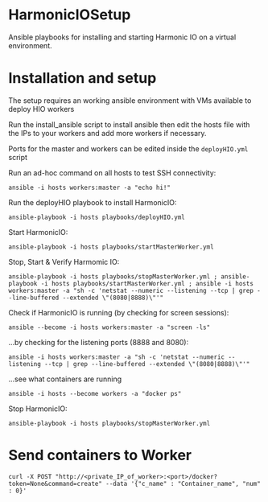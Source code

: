 # HarmonicIOSetup
Ansible playbooks for installing and starting Harmonic IO on a virtual environment.

# Installation and setup

The setup requires an working ansible environment with VMs available to deploy HIO workers 

Run the install_ansible script to install ansible then edit the hosts file with the IPs to your workers and add more workers if necessary.

Ports for the master and workers can be edited inside the `deployHIO.yml` script


Run an ad-hoc command on all hosts to test SSH connectivity:
```
ansible -i hosts workers:master -a "echo hi!"
```

Run the deployHIO playbook to install HarmonicIO:
```
ansible-playbook -i hosts playbooks/deployHIO.yml
```

Start HarmonicIO:
```
ansible-playbook -i hosts playbooks/startMasterWorker.yml
```

Stop, Start & Verify Harmomic IO:
```
ansible-playbook -i hosts playbooks/stopMasterWorker.yml ; ansible-playbook -i hosts playbooks/startMasterWorker.yml ; ansible -i hosts workers:master -a "sh -c 'netstat --numeric --listening --tcp | grep --line-buffered --extended \"(8080|8888)\"'"
```

Check if HarmonicIO is running (by checking for screen sessions):
```
ansible --become -i hosts workers:master -a "screen -ls"
```

...by checking for the listening ports (8888 and 8080):
```
ansible -i hosts workers:master -a "sh -c 'netstat --numeric --listening --tcp | grep --line-buffered --extended \"(8080|8888)\"'"
```

...see what containers are running
```
ansible -i hosts --become workers -a "docker ps"
```


Stop HarmonicIO:
```
ansible-playbook -i hosts playbooks/stopMasterWorker.yml
```


# Send containers to Worker

```
curl -X POST "http://<private_IP_of_worker>:<port>/docker?token=None&command=create" --data '{"c_name" : "Container_name", "num" : 0}'
```
